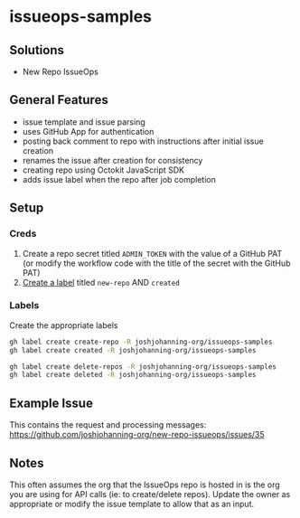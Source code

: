 # issueops-samples

## Solutions

- New Repo IssueOps

## General Features

- issue template and issue parsing
- uses GitHub App for authentication
- posting back comment to repo with instructions after initial issue creation
- renames the issue after creation for consistency
- creating repo using Octokit JavaScript SDK
- adds issue label when the repo after job completion

## Setup

### Creds

1. Create a repo secret titled `ADMIN_TOKEN` with the value of a GitHub PAT (or modify the workflow code with the title of the secret with the GitHub PAT)
1. [Create a label](https://docs.github.com/en/issues/using-labels-and-milestones-to-track-work/managing-labels#creating-a-label) titled `new-repo` AND `created`

### Labels

Create the appropriate labels

```bash
gh label create create-repo -R joshjohanning-org/issueops-samples
gh label create created -R joshjohanning-org/issueops-samples

gh label create delete-repos -R joshjohanning-org/issueops-samples
gh label create deleted -R joshjohanning-org/issueops-samples
```

## Example Issue

This contains the request and processing messages: https://github.com/joshjohanning-org/new-repo-issueops/issues/35

## Notes

This often assumes the org that the IssueOps repo is hosted in is the org you are using for API calls (ie: to create/delete repos). Update the owner as appropriate or modify the issue template to allow that as an input.
